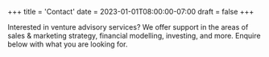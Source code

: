 +++
title = 'Contact'
date = 2023-01-01T08:00:00-07:00
draft = false
+++

Interested in venture advisory services? We offer support in the areas of sales & marketing strategy, financial modelling, investing, and more. Enquire below with what you are looking for.
